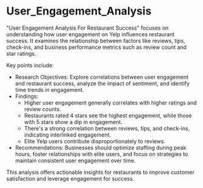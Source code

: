 # User_Engagement_Analysis

"User Engagement Analysis For Restaurant Success" focuses on understanding how user engagement on Yelp influences restaurant success. It examines the relationship between factors like reviews, tips, check-ins, and business performance metrics such as review count and star ratings. 

Key points include:

* Research Objectives: Explore correlations between user engagement and restaurant success, analyze the impact of sentiment, and identify time trends in engagement.
* Findings:
    * Higher user engagement generally correlates with higher ratings and review counts.
    * Restaurants rated 4 stars see the highest engagement, while those with 5 stars show a dip in engagement.
    * There's a strong correlation between reviews, tips, and check-ins, indicating interlinked engagement.
    * Elite Yelp users contribute disproportionately to reviews.
* Recommendations: Businesses should optimize staffing during peak hours, foster relationships with elite users, and focus on strategies to maintain consistent user engagement over time.

This analysis offers actionable insights for restaurants to improve customer satisfaction and leverage engagement for success.

  

   
